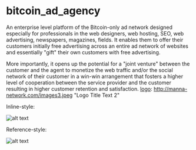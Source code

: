 # bitcoin_ad_agency
An enterprise level platform of the Bitcoin-only ad network designed especially for professionals in the web designers, web hosting, SEO, web advertising, newspapers, magazines, fields. It enables them to offer their customers initially free advertising across an entire ad network of websites and essentially "gift" their own customers with free advertising. 

More importantly, it opens up the potential for a "joint venture" between the customer and the agent to monetize the web traffic and/or the social network of their customer in a win-win arrangement that fosters a higher level of cooperation between the service provider and the customer resulting in higher customer retention and satisfaction. 
[logo]: http://manna-network.com/images3.jpeg "Logo Title Text 2"



Inline-style: 


![alt text](http://manna-network.com/images3.jpeg "Logo Title Text 1")



Reference-style: 

![alt text][logo]

[logo]: http://manna-network.com/images3.jpeg "Logo Title Text 2"
